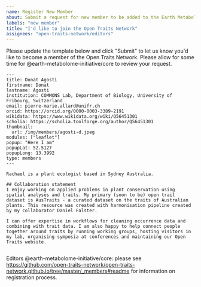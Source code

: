 ```yaml
---
name: Register New Member
about: Submit a request for new member to be added to the Earth Metabolome Initiative.
labels: "new member"
title: "I'd like to join the Open Traits Network"
assignees: "open-traits-network/editors"
---
```


Please update the template below and click "Submit" to let us know you'd like to become a member of the Open Traits Network. Please allow for some time for @earth-metabolome-initiative/core to review your request.

```
---
title: Donat Agosti
firstname: Donat
lastname: Agosti
institution: COMMONS Lab, Department of Biology, University of Fribourg, Switzerland
email: pierre-marie.allard@unifr.ch
orcid: https://orcid.org/0000-0003-3389-2191
wikidata: https://www.wikidata.org/wiki/Q56451301
scholia: https://scholia.toolforge.org/author/Q56451301
thumbnail:
  url: /img/members/agosti-d.jpeg
modules: ["leaflet"]
popup: "Here I am"
popupLat: 52.5127
popupLong: 13.3992
type: members
---

Rachael is a plant ecologist based in Sydney Australia. 

## Collaboration statement
I enjoy working on applied problems in plant conservation using spatial analyses and traits. My primary (soon to be) open trait dataset is AusTraits - a curated dataset on the traits of Australian plants. This resource was created with harmonisation pipeline created by my collaborator Daniel Falster.

I can offer expertise in workflows for cleaning occurrence data and combining with trait data. I am also happy to help connect people together around traits by running working groups, hosting visitors in my lab, organising symposia at conferences and maintaining our Open Traits website.


```

Editors @earth-metabolome-initiative/core: please see https://github.com/open-traits-network/open-traits-network.github.io/tree/master/_members#readme for information on registration process.
